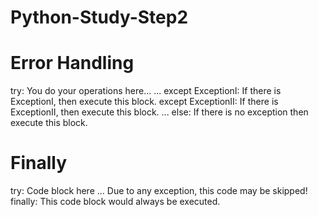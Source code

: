 Python-Study-Step2
==================
Error Handling
==============
  try:
   You do your operations here...
   ...
  except ExceptionI:
     If there is ExceptionI, then execute this block.
  except ExceptionII:
     If there is ExceptionII, then execute this block.
     ...
  else:
     If there is no exception then execute this block. 
     
 Finally
 =======
  try:
   Code block here
   ...
   Due to any exception, this code may be skipped!
  finally:
     This code block would always be executed.
     
 
